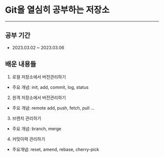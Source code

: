 # Git을 열심히 공부하는 저장소
---

## 공부 기간 

- 2023.03.02 ~ 2023.03.06


## 배운 내용들
1. 로컬 저장소에서 버전관리하기
- 주요 개념: init, add, commit, log, status
2. 원격 저장소에서 버전관리하기
- 주요 개념: remote add, push, fetch, pull ...
3. 브랜치 관리하기
- 주요 개념: branch, merge
4. 커밋이력 관리하기
- 주요개념: reset, amend, rebase, cherry-pick